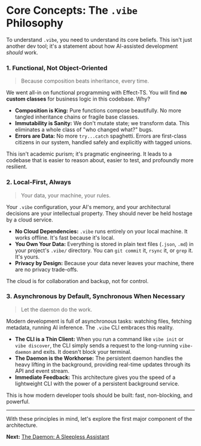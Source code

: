 # Core Concepts: The `.vibe` Philosophy

To understand `.vibe`, you need to understand its core beliefs. This isn't just another dev tool; it's a statement about how AI-assisted development *should* work.

### 1. Functional, Not Object-Oriented

> Because composition beats inheritance, every time.

We went all-in on functional programming with Effect-TS. You will find **no custom classes** for business logic in this codebase. Why?

-   **Composition is King:** Pure functions compose beautifully. No more tangled inheritance chains or fragile base classes.
-   **Immutability is Sanity:** We don't mutate state; we transform data. This eliminates a whole class of "who changed what?" bugs.
-   **Errors are Data:** No more `try...catch` spaghetti. Errors are first-class citizens in our system, handled safely and explicitly with tagged unions.

This isn't academic purism; it's pragmatic engineering. It leads to a codebase that is easier to reason about, easier to test, and profoundly more resilient.

### 2. Local-First, Always

> Your data, your machine, your rules.

Your `.vibe` configuration, your AI's memory, and your architectural decisions are your intellectual property. They should never be held hostage by a cloud service.

-   **No Cloud Dependencies:** `.vibe` runs entirely on your local machine. It works offline. It's fast because it's local.
-   **You Own Your Data:** Everything is stored in plain text files (`.json`, `.md`) in your project's `.vibe/` directory. You can `git commit` it, `rsync` it, or `grep` it. It's yours.
-   **Privacy by Design:** Because your data never leaves your machine, there are no privacy trade-offs.

The cloud is for collaboration and backup, not for control.

### 3. Asynchronous by Default, Synchronous When Necessary

> Let the daemon do the work.

Modern development is full of asynchronous tasks: watching files, fetching metadata, running AI inference. The `.vibe` CLI embraces this reality.

-   **The CLI is a Thin Client:** When you run a command like `vibe init` or `vibe discover`, the CLI simply sends a request to the long-running `vibe-daemon` and exits. It doesn't block your terminal.
-   **The Daemon is the Workhorse:** The persistent daemon handles the heavy lifting in the background, providing real-time updates through its API and event stream.
-   **Immediate Feedback:** This architecture gives you the speed of a lightweight CLI with the power of a persistent background service.

This is how modern developer tools should be built: fast, non-blocking, and powerful.

---

With these principles in mind, let's explore the first major component of the architecture.

**Next:** [The Daemon: A Sleepless Assistant](./02-the-daemon.md)

